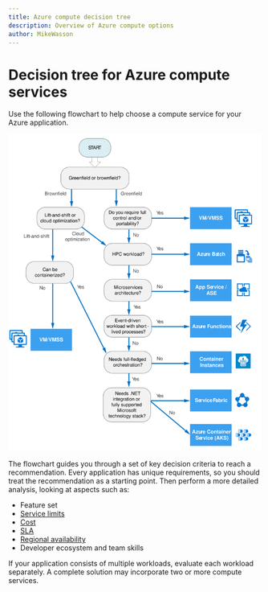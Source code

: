 ```yaml
---
title: Azure compute decision tree
description: Overview of Azure compute options
author: MikeWasson
---
```


# Decision tree for Azure compute services

Use the following flowchart to help choose a compute service for your Azure application.
 
![](../images/compute-decision-tree.svg)

The flowchart guides you through a set of key decision criteria to reach a recommendation. Every application has unique requirements, so you should treat the recommendation as a starting point. Then perform a more detailed analysis, looking at aspects such as:
 
- Feature set
- [Service limits](/azure/azure-subscription-service-limits)
- [Cost](https://azure.microsoft.com/pricing/)
- [SLA](https://azure.microsoft.com/support/legal/sla/)
- [Regional availability](https://azure.microsoft.com/global-infrastructure/services/)
- Developer ecosystem and team skills

If your application consists of multiple workloads, evaluate each workload separately. A complete solution may incorporate two or more compute services.

